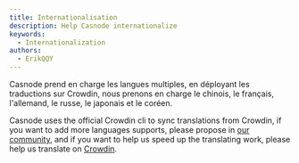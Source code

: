 ```yaml
---
title: Internationalisation
description: Help Casnode internationalize
keywords:
  - Internationalization
authors:
  - ErikQQY
---
```


Casnode prend en charge les langues multiples, en déployant les traductions sur Crowdin, nous prenons en charge le chinois, le français, l'allemand, le russe, le japonais et le coréen.

Casnode uses the official Crowdin cli to sync translations from Crowdin, if you want to add more languages supports, please propose in [our community](https://github.com/casbin/casnode), and if you want to help us speed up the translating work, please help us translate on [Crowdin](https://crowdin.com/project/casnode).